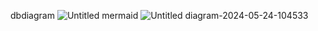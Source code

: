 dbdiagram
![Untitled](https://github.com/Mrzunnnn/BTVN/assets/148939431/f63f734a-bb9f-4961-9ad6-47a5edc3adb9)
mermaid
![Untitled diagram-2024-05-24-104533](https://github.com/Mrzunnnn/BTVN/assets/148939431/7034a387-e299-4b28-8703-c34d914ea6d1)
